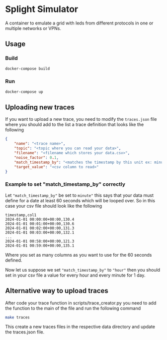 # Splight Simulator

A container to emulate a grid with Ieds from different protocols in one or multiple networks or VPNs.

## Usage

### Build

```bash
docker-compose build
```

### Run

```bash
docker-compose up
```

## Uploading new traces

If you want to upload a new trace, you need to modify the `traces.json` file where you should add to the list a trace definition that looks like the following
```json
{
    "name": "<trace name>",
    "topic": "<topic where you can read your data>",
    "filename": "<filename which stores your data.csv>",
    "noise_factor": 0.1,
    "match_timestamp_by": "<matches the timestamp by this unit ex: minute>",
    "target_value": "<csv column to read>"
}
```

### Example to set "match_timestamp_by" correctly

Let `"match_timestamp_by"` be set to `minute"` this says that your data must define for a date at least 60 seconds which will be looped over. So in this case your csv file should look like the following
```csv
timestamp,col1
2024-01-01 00:00:00+00:00,130.4
2024-01-01 00:01:00+00:00,130.6
2024-01-01 00:02:00+00:00,131.3
2024-01-01 00:03:00+00:00,132.1
...
2024-01-01 00:58:00+00:00,121.3
2024-01-01 00:59:00+00:00,135.1
```
Where you set as many columns as you want to use for the 60 seconds defined.

Now let us suppose we set `"match_timestamp_by"` to `"hour"` then you should set in your csv file a value for every hour and every minute for 1 day.

## Alternative way to upload traces

After code your trace function in scripts/trace_creator.py you need to add the function to the main of the file and run the following command
```bash
make traces
```
This create a new traces files in the respective data directory and update the traces.json file.